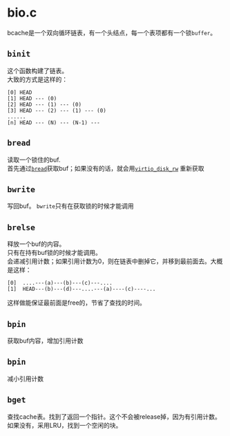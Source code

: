 # bio.c
bcache是一个双向循环链表，有一个头结点，每一个表项都有一个锁`buffer`。  
## `binit`
这个函数构建了链表。  
大致的方式是这样的：
```
[0] HEAD
[1] HEAD --- (0)
[2] HEAD --- (1) --- (0)
[3] HEAD --- (2) --- (1) --- (0)
......
[n] HEAD --- (N) --- (N-1) ---
```

## `bread`
读取一个锁住的buf.  
首先通过[`bread`](#bread)获取buf；如果没有的话，就会用[`virtio_disk_rw`](#virtio_disk_rw) 重新获取

## `bwrite`
写回buf。
`bwrite`只有在获取锁的时候才能调用  

## `brelse`
释放一个buf的内容。  
只有在持有buf锁的时候才能调用。  
会递减引用计数；如果引用计数为0，则在链表中删掉它，并移到最前面去。大概是这样：
```
[0]  ....---(a)---(b)---(c)---....
[1]  HEAD---(b)---(d)---....---(a)----(c)----...
```
这样做能保证最前面是free的，节省了查找的时间。


## `bpin`
获取buf内容，增加引用计数

## `bpin`
减小引用计数

## `bget`
查找cache表。找到了返回一个指针。这个不会被release掉，因为有引用计数。  
如果没有，采用LRU，找到一个空闲的块。